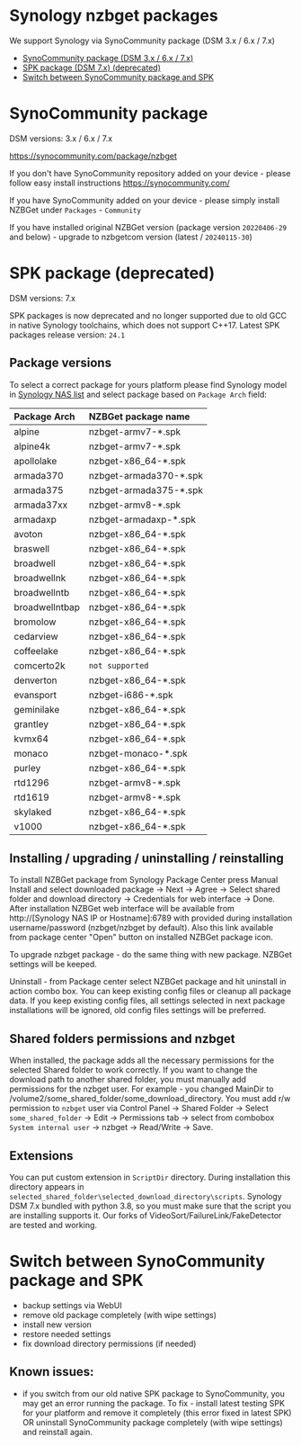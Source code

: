 # Synology nzbget packages

We support Synology via SynoCommunity package (DSM 3.x / 6.x / 7.x)

* [SynoCommunity package (DSM 3.x / 6.x / 7.x)](#synocommunity-package)
* [SPK package (DSM 7.x) (deprecated)](#spk-package-deprecated)
* [Switch between SynoCommunity package and SPK](#switch-between-synocommunity-package-and-spk)

# SynoCommunity package

DSM versions: 3.x / 6.x / 7.x

https://synocommunity.com/package/nzbget

If you don't have SynoCommunity repository added on your device - please follow easy install instructions https://synocommunity.com/

If you have SynoCommunity added on your device - please simply install NZBGet under `Packages` - `Community`

If you have installed original NZBGet version (package version `20220406-29` and below) - upgrade to nzbgetcom version (latest / `20240115-30`)

# SPK package (deprecated)

DSM versions: 7.x

SPK packages is now deprecated and no longer supported due to old GCC in native Synology toolchains, which does not support C++17. Latest SPK packages release version: `24.1`

## Package versions

To select a correct package for yours platform please find Synology model in [Synology NAS list](https://kb.synology.com/en-us/DSM/tutorial/What_kind_of_CPU_does_my_NAS_have) and select package based on `Package Arch` field:

| Package Arch   | NZBGet package name
|:---------------|:-
| alpine         | nzbget-armv7-*.spk
| alpine4k       | nzbget-armv7-*.spk
| apollolake     | nzbget-x86_64-*.spk
| armada370      | nzbget-armada370-*.spk
| armada375      | nzbget-armada375-*.spk
| armada37xx     | nzbget-armv8-*.spk
| armadaxp       | nzbget-armadaxp-*.spk
| avoton         | nzbget-x86_64-*.spk
| braswell       | nzbget-x86_64-*.spk
| broadwell      | nzbget-x86_64-*.spk
| broadwellnk    | nzbget-x86_64-*.spk
| broadwellntb   | nzbget-x86_64-*.spk
| broadwellntbap | nzbget-x86_64-*.spk
| bromolow       | nzbget-x86_64-*.spk
| cedarview      | nzbget-x86_64-*.spk
| coffeelake     | nzbget-x86_64-*.spk
| comcerto2k     | `not supported`
| denverton      | nzbget-x86_64-*.spk
| evansport      | nzbget-i686-*.spk
| geminilake     | nzbget-x86_64-*.spk
| grantley       | nzbget-x86_64-*.spk
| kvmx64         | nzbget-x86_64-*.spk
| monaco         | nzbget-monaco-*.spk
| purley         | nzbget-x86_64-*.spk
| rtd1296        | nzbget-armv8-*.spk
| rtd1619        | nzbget-armv8-*.spk
| skylaked       | nzbget-x86_64-*.spk
| v1000          | nzbget-x86_64-*.spk

## Installing / upgrading / uninstalling / reinstalling

To install NZBGet package from Synology Package Center press Manual Install and select downloaded package -> Next -> Agree -> Select shared folder and download directory -> Credentials for web interface -> Done.
After installation NZBGet web interface will be available from http://[Synology NAS IP or Hostname]:6789 with provided during installation username/password (nzbget/nzbget by default). Also this link available from package center "Open" button on installed NZBGet package icon.

To upgrade nzbget package - do the same thing with new package. NZBGet settings will be keeped.

Uninstall - from Package center select NZBGet package and hit uninstall in action combo box. You can keep existing config files or cleanup all package data. If you keep existing config files, all settings selected in next package installations will be ignored, old config files settings will be preferred.

## Shared folders permissions and nzbget

When installed, the package adds all the necessary permissions for the selected Shared folder to work correctly. If you want to change the download path to another shared folder, you must manually add permissions for the nzbget user. For example - you changed MainDir to /volume2/some_shared_folder/some_download_directory. You must add r/w permission to `nzbget` user via Control Panel -> Shared Folder -> Select `some_shared_folder` -> Edit -> Permissions tab -> select from combobox `System internal user` -> nzbget -> Read/Write -> Save.

## Extensions

You can put custom extension in `ScriptDir` directory. During installation this directory appears in `selected_shared_folder\selected_download_directory\scripts`. Synology DSM 7.x bundled with python 3.8, so you must make sure that the script you are installing supports it. Our forks of VideoSort/FailureLink/FakeDetector are tested and working.

# Switch between SynoCommunity package and SPK

- backup settings via WebUI
- remove old package completely (with wipe settings)
- install new version
- restore needed settings
- fix download directory permissions (if needed)

## Known issues:

- if you switch from our old native SPK package to SynoCommunity, you may get an error running the package. To fix - install latest testing SPK for your platform and remove it completely (this error fixed in latest SPK) OR uninstall SynoCommunity package completely (with wipe settings) and reinstall again.
